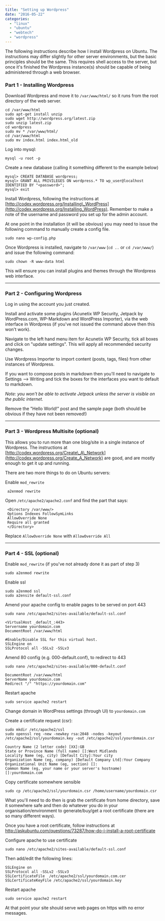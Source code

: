 ```yaml
---
title: "Setting up Wordpress"
date: "2016-05-22"
categories: 
  - "linux"
  - "ubuntu"
  - "webtech"
  - "wordpress"
---
```


The following instructions describe how I install Wordpress on Ubuntu. The instructions may differ slightly for other server environments, but the basic principles should be the same. This requires shell access to the server, but once it's finished the Wordpress instance(s) should be capable of being administered through a web browser.

### Part 1 - Installing Wordpress

Download Wordpress and move it to `/var/www/html/` so it runs from the root directory of the web server.

`cd /var/www/html`  
`sudo apt-get install unzip`  
`sudo wget http://wordpress.org/latest.zip`  
`sudo unzip latest.zip`  
`cd wordpress`  
`sudo mv * /var/www/html/`  
`cd /var/www/html`  
`sudo mv index.html index.html_old`

Log into mysql:

`mysql -u root -p`

Create a new database (calling it something different to the example below)

`mysql> CREATE DATABASE wordpress;`  
`mysql> GRANT ALL PRIVILEGES ON wordpress.* TO wp_user@localhost IDENTIFIED BY "<password>";`  
`mysql> exit`

Install Wordpress, following the instructions at [http://codex.wordpress.org/Installing\_WordPress](http://codex.wordpress.org/Installing_WordPress). Remember to make a note of the username and password you set up for the admin account.

At one point in the installation (it will be obvious) you may need to issue the following command to manually create a config file.

`sudo nano wp-config.php`

Once Wordpress is installed, navigate to `/var/www` (`cd ..` or `cd /var/www/`) and issue the following command:

`sudo chown -R www-data html`

This will ensure you can install plugins and themes through the Wordpress web interface.

* * *

### Part 2 - Configuring Wordpress

Log in using the account you just created.

Install and activate some plugins (Acunetix WP Security, Jetpack by WordPress.com, WP-Markdown and WordPress Importer), via the web interface in Wordpress (if you've not issued the command above then this won't work).

Navigate to the left hand menu item for Acunetix WP Security, tick all boxes and click on "update settings". This will apply all recommended security changes.

Use Wordpress Importer to import content (posts, tags, files) from other instances of Wordpress.

If you want to compose posts in markdown then you'll need to navigate to Settings --> Writing and tick the boxes for the interfaces you want to default to markdown.

_Note: you won't be able to activate Jetpack unless the server is visible on the public internet._

Remove the "Hello World!" post and the sample page (both should be obvious if they have not been removed!)

* * *

### Part 3 - Wordpress Multisite (optional)

This allows you to run more than one blog/site in a single instance of Wordpress. The instructions at [http://codex.wordpress.org/Create\_A\_Network](http://codex.wordpress.org/Create_A_Network) are good, and are mostly enough to get it up and running.

There are two more things to do on Ubuntu servers:

Enable `mod_rewrite`

```
 a2enmod rewrite
```

Open `/etc/apache2/apache2.conf` and find the part that says:

```
 <Directory /var/www/>
 Options Indexes FollowSymLinks
 AllowOverride None
 Require all granted
 </Directory>
```

Replace `AllowOverride None` with `AllowOverride All`

* * *

### Part 4 - SSL (optional)

Enable `mod_rewrite` (if you've not already done it as part of step 3)

`sudo a2enmod rewrite`

Enable ssl

`sudo a2enmod ssl`  
`sudo a2ensite default-ssl.conf`

Amend your apache config to enable pages to be served on port 443

`sudo nano /etc/apache2/sites-available/default-ssl.conf`

```
<VirtualHost _default_:443>
Servername yourdomain.com
DocumentRoot /var/www/html

#Enable/Disable SSL for this virtual host.
SSLEngine on
SSLProtocol all -SSLv2 -SSLv3
```

Amend 80 config (e.g. 000-default.conf), to redirect to 443

`sudo nano /etc/apache2/sites-available/000-default.conf`

```
DocumentRoot /var/www/html
ServerName yourdomain.com
Redirect "/" "https://yourdomain.com"
```

Restart apache

`sudo service apache2 restart`

Change domain in WordPress settings (through UI) to `yourdomain.com`

Create a certificate request (csr):

`sudo mkdir /etc/apache2/ssl`  
`sudo openssl req -new -newkey rsa:2048 -nodes -keyout /etc/apache2/ssl/yourdomain.key -out /etc/apache2/ssl/yourdomain.csr`

```
Country Name (2 letter code) [XX]:GB
State or Province Name (full name) []:West Midlands
Locality Name (eg, city) [Default City]:Your city
Organization Name (eg, company) [Default Company Ltd]:Your Company
Organizational Unit Name (eg, section) []:
Common Name (eg, your name or your server's hostname) []:yourdomain.com
```

Copy certificate somewhere sensible

`sudo cp /etc/apache2/ssl/yourdomain.csr /home/username/yourdomain.csr`

What you'll need to do then is grab the certificate from home directory, save it somewhere safe and then do whatever you do in your organisation/environment to generate/buy/get a root certificate (there are so many different ways).

Once you have a root certificate, follow instructions at http://askubuntu.com/questions/73287/how-do-i-install-a-root-certificate

Configure apache to use certificate

`sudo nano /etc/apache2/sites-available/default-ssl.conf`

Then add/edit the following lines:

```
SSLEngine on
SSLProtocol all -SSLv2 -SSLv3
SSLCertificateFile  /etc/apache2/ssl/yourdomain.com.cer
SSLCertificateKeyFile /etc/apache2/ssl/yourdomain.key
```

Restart apache

`sudo service apache2 restart`

At that point your site should serve web pages on https with no error messages.
